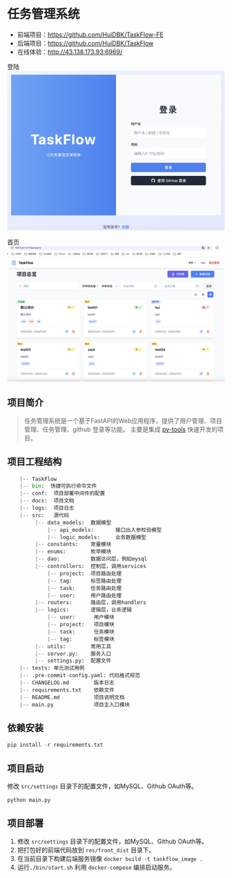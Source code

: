 # 任务管理系统
- 前端项目：https://github.com/HuiDBK/TaskFlow-FE
- 后端项目：https://github.com/HuiDBK/TaskFlow
- 在线体验：http://43.138.173.93:6969/

登陆
![taskflow_index.png](docs/images/taskflow_login.png)

首页
![taskflow_index.png](docs/images/taskflow_index.png)

## 项目简介
> 任务管理系统是一个基于FastAPI的Web应用程序，提供了用户管理、项目管理、任务管理、github 登录等功能。
> 主要是集成 [py-tools](https://github.com/HuiDBK/py-tools) 快速开发的项目。


## 项目工程结构

```python
    |-- TaskFlow
    |-- bin:  快捷可执行命令文件
    |-- conf:  项目部署中间件的配置
    |-- docs:  项目文档
    |-- logs:  项目日志
    |-- src:   源代码
         |-- data_models:  数据模型
             |-- api_models:       接口出入参校验模型
             |-- logic_models:     业务数据模型
         |-- constants:    常量模块
         |-- enums:        枚举模块
         |-- dao:          数据访问层，例如mysql
         |-- controllers:  控制层，调用services 
             |-- project:  项目路由处理
             |-- tag:      标签路由处理 
             |-- task:     任务路由处理
             |-- user:     用户路由处理
         |-- routers:      路由层，调用handlers
         |-- logics:       逻辑层，业务逻辑
             |-- user:      用户模块 
             |-- project:   项目模块
             |-- task:      任务模块
             |-- tag:       标签模块
         |-- utils:        常用工具
         |-- server.py:    服务入口
         |-- settings.py:  配置文件
    |-- tests: 单元测试用例
    |-- .pre-commit-config.yaml: 代码格式规范
    |-- CHANGELOG.md        版本日志
    |-- requirements.txt    依赖文件
    |-- README.md           项目说明文档
    |-- main.py             项目主入口模块
```

## 依赖安装
```python
pip install -r requirements.txt
```

## 项目启动
修改 `src/settings` 目录下的配置文件，如MySQL、Github OAuth等。
```python
python main.py
```

## 项目部署
1. 修改 `src/settings` 目录下的配置文件，如MySQL、Github OAuth等。
2. 把打包好的前端代码放到 `res/front_dist` 目录下。
3. 在当前目录下构建后端服务镜像 `docker build -t taskflow_image .`
4. 运行`./bin/start.sh` 利用 `docker-compose` 编排启动服务。
